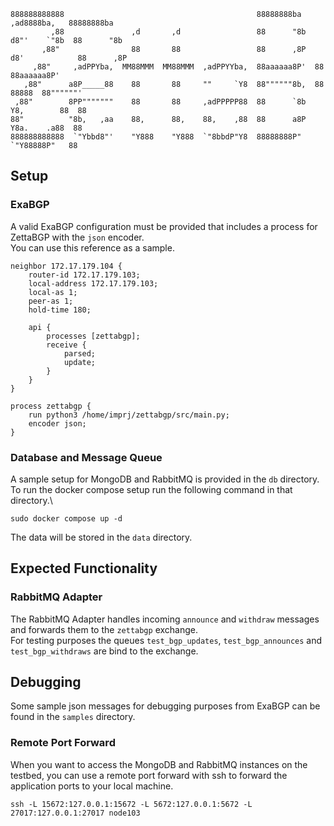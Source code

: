 ```
888888888888                                           88888888ba     ,ad8888ba,   88888888ba   
         ,88               ,d       ,d                 88      "8b   d8"'    `"8b  88      "8b  
       ,88"                88       88                 88      ,8P  d8'            88      ,8P  
     ,88"     ,adPPYba,  MM88MMM  MM88MMM  ,adPPYYba,  88aaaaaa8P'  88             88aaaaaa8P'  
   ,88"      a8P_____88    88       88     ""     `Y8  88""""""8b,  88      88888  88""""""'    
 ,88"        8PP"""""""    88       88     ,adPPPPP88  88      `8b  Y8,        88  88           
88"          "8b,   ,aa    88,      88,    88,    ,88  88      a8P   Y8a.    .a88  88           
888888888888  `"Ybbd8"'    "Y888    "Y888  `"8bbdP"Y8  88888888P"     `"Y88888P"   88           
```

## Setup
### ExaBGP
A valid ExaBGP configuration must be provided that includes a process for ZettaBGP with the `json` encoder.\
You can use this reference as a sample.
```
neighbor 172.17.179.104 {
	router-id 172.17.179.103;
	local-address 172.17.179.103;
	local-as 1;
	peer-as 1;
	hold-time 180;

	api {
		processes [zettabgp];
		receive {
			parsed;
			update;
		}
	}
}

process zettabgp {
	run python3 /home/imprj/zettabgp/src/main.py;
	encoder json;
}
```

### Database and Message Queue
A sample setup for MongoDB and RabbitMQ is provided in the `db` directory.\
To run the docker compose setup run the following command in that directory.\
```
sudo docker compose up -d
```
The data will be stored in the `data` directory.

## Expected Functionality
### RabbitMQ Adapter
The RabbitMQ Adapter handles incoming `announce` and `withdraw` messages and forwards them to the `zettabgp` exchange.\
For testing purposes the queues `test_bgp_updates`, `test_bgp_announces` and `test_bgp_withdraws` are bind to the exchange.

## Debugging
Some sample json messages for debugging purposes from ExaBGP can be found in the `samples` directory.

### Remote Port Forward
When you want to access the MongoDB and RabbitMQ instances on the testbed, you can use a remote port forward with ssh to forward the application ports to your local machine.
```
ssh -L 15672:127.0.0.1:15672 -L 5672:127.0.0.1:5672 -L 27017:127.0.0.1:27017 node103
```
